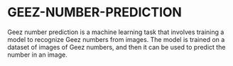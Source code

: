 # GEEZ-NUMBER-PREDICTION
Geez number prediction is a machine learning task that involves training a model to recognize Geez numbers from images. The model is trained on a dataset of images of Geez numbers, and then it can be used to predict the number in an image. 
